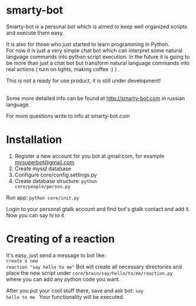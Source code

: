 smarty-bot
==========

Smarty-bot is a personal bot which is aimed to keep well organized scripts and execute them easy.

It is also for those who just started to learn programming in Python.<br>
For now it is just a very simple chat bot which can interpret some natural language commands into python script execution.
In the future it is going to be more than just a chat bot but transform natural language commands into real actions ( turn on lights, making coffee :) ) . <br>

This is not a ready for use product, it is still under development!<br><br>


Some more detailed info can be found at http://smarty-bot.com in russian language.<br>

For more questions write to info at smarty-bot.com


Installation
===========

1. Register a new account for you bot at gmail.com, for example  mysuperbot@gmail.com
2. Create mysql database
3. Configure core/config.settings.py
4. Create database structure:  <code>python core/people/person.py</code>

Run app:   <code>python core/init.py</code>

Login to your personal gtalk account and find bot's gtalk contact and add it.
Now you can say hi to it


Creating of a reaction
===========

It's easy,  just send a message to bot like: <br> <code>create a new reaction "say hello to me"</code>
Bot will create all necessary directories and place the new script
under <code>core/brain/say/hello/to/me/reaction.py</code><br>
where you can add any python code you want.

After you put your cool stuff there,
save and ask bot:  <code>say hello to me </code>
Your functionality will be executed.
